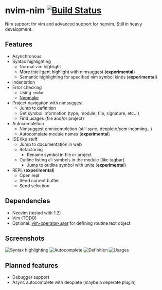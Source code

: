 # nvim-nim [![Build Status](https://travis-ci.org/baabelfish/nvim-nim.svg?branch=master)](https://travis-ci.org/baabelfish/nvim-nim)
Nim support for vim and advanced support for neovim. Still in heavy development.


## Features

- Asynchronous
- Syntax highlighting
    - Normal vim highlight
    - More intelligent highlight with nimsuggest (**experimental**)
    - Semantic highlighting for specified nim symbol kinds (**experimental**)
- Indentation
- Error checking
    - Using ``:make``
    - [Neomake](https://github.com/benekastah/neomake)
- Project navigation with nimsuggest
    - Jump to definition
    - Get symbol information (type, module, file, signature, etc...)
    - Find usages (file and/or project)
- Autocompletion
    - Nimsuggest omnicompletion (still *sync*, deoplete/ycm incoming...)
    - Autocomplete module names (**experimental**)
- IDE like stuff
    - Jump to documentation in web
    - Refactoring
        - Rename symbol in file or project
    - Outline listing all symbols in the module (like tagbar)
        - Jump to outline symbol with unite (**experimental**)
- REPL (**experimental**)
    - Open repl
    - Send current buffer
    - Send selection


## Dependencies
- Neovim (tested with 1.2)
- Vim (TODO)
- Optional: [vim-operator-user](https://github.com/kana/vim-operator-user) for defining routine text object


## Screenshots

![Syntax highlighting](https://raw.githubusercontent.com/baabelfish/nvim-nim/master/misc/screenshots/syntaxhl.png)
![Autocomplete](https://raw.githubusercontent.com/baabelfish/nvim-nim/master/misc/screenshots/autocomplete.png)
![Definition](https://raw.githubusercontent.com/baabelfish/nvim-nim/master/misc/screenshots/definition.png)
![Usages](https://raw.githubusercontent.com/baabelfish/nvim-nim/master/misc/screenshots/usages.png)


## Planned features

- Debugger support
- Async autocomplete with deoplete (maybe a seperate plugin)
